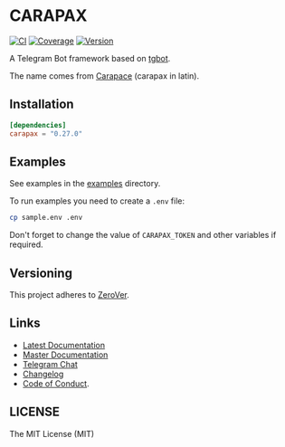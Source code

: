 # CARAPAX

[![CI](https://img.shields.io/github/actions/workflow/status/tg-rs/carapax/ci.yml?branch=master&style=flat-square)](https://github.com/tg-rs/carapax/actions/)
[![Coverage](https://img.shields.io/codecov/c/github/tg-rs/carapax.svg?style=flat-square)](https://codecov.io/gh/tg-rs/carapax)
[![Version](https://img.shields.io/crates/v/carapax.svg?style=flat-square)](https://crates.io/crates/carapax)

A Telegram Bot framework based on [tgbot](https://github.com/tg-rs/tgbot).

The name comes from [Carapace](https://en.wikipedia.org/wiki/Carapace) (carapax in latin).

## Installation

```toml
[dependencies]
carapax = "0.27.0"
```

## Examples

See examples in the [examples](https://github.com/tg-rs/carapax/tree/0.27.0/examples) directory.

To run examples you need to create a `.env` file:

```sh
cp sample.env .env
```

Don't forget to change the value of `CARAPAX_TOKEN` and other variables if required.

## Versioning

This project adheres to [ZeroVer](https://0ver.org/).

## Links

- [Latest Documentation](https://docs.rs/carapax)
- [Master Documentation](https://tg-rs.github.io/carapax/carapax/)
- [Telegram Chat](https://t.me/tgrsusers)
- [Changelog](https://github.com/tg-rs/carapax/tree/0.27.0/CHANGELOG.md)
- [Code of Conduct](https://github.com/tg-rs/carapax/tree/0.27.0/CODE_OF_CONDUCT.md).

## LICENSE

The MIT License (MIT)
